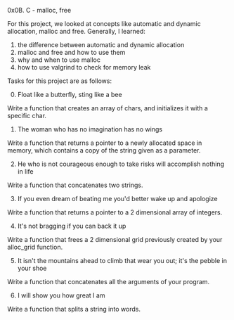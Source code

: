 0x0B. C - malloc, free


For this project, we looked at concepts like automatic and dynamic allocation, malloc and free. Generally, I learned:

1. the difference between automatic and dynamic allocation
2. malloc and free and how to use them
3. why and when to use malloc
4. how to use valgrind to check for memory leak


Tasks for this project are as follows:


0. Float like a butterfly, sting like a bee

Write a function that creates an array of chars, and initializes it with a specific char.



1. The woman who has no imagination has no wings

Write a function that returns a pointer to a newly allocated space in memory, which contains a copy of the string given as a parameter.



2. He who is not courageous enough to take risks will accomplish nothing in life

Write a function that concatenates two strings.



3. If you even dream of beating me you'd better wake up and apologize

Write a function that returns a pointer to a 2 dimensional array of integers.


4. It's not bragging if you can back it up

Write a function that frees a 2 dimensional grid previously created by your alloc_grid function.


5. It isn't the mountains ahead to climb that wear you out; it's the pebble in your shoe

Write a function that concatenates all the arguments of your program.



6. I will show you how great I am

Write a function that splits a string into words.
